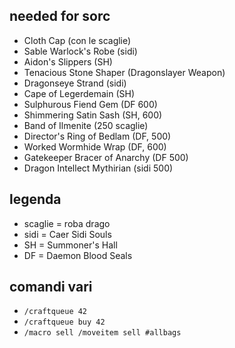 ## needed for sorc

+ Cloth Cap (con le scaglie)
+ Sable Warlock's Robe (sidi)
+ Aidon's Slippers (SH)
+ Tenacious Stone Shaper (Dragonslayer Weapon)
+ Dragonseye Strand (sidi)
+ Cape of Legerdemain (SH)
+ Sulphurous Fiend Gem (DF 600)
+ Shimmering Satin Sash (SH, 600)
+ Band of Ilmenite (250 scaglie)
+ Director's Ring of Bedlam (DF, 500)
+ Worked Wormhide Wrap (DF, 600)
+ Gatekeeper Bracer of Anarchy (DF 500)
+ Dragon Intellect Mythirian (sidi 500)

## legenda

+ scaglie = roba drago
+ sidi = Caer Sidi Souls
+ SH = Summoner's Hall
+ DF = Daemon Blood Seals

## comandi vari

+ `/craftqueue 42`
+ `/craftqueue buy 42`
+ `/macro sell /moveitem sell #allbags`


